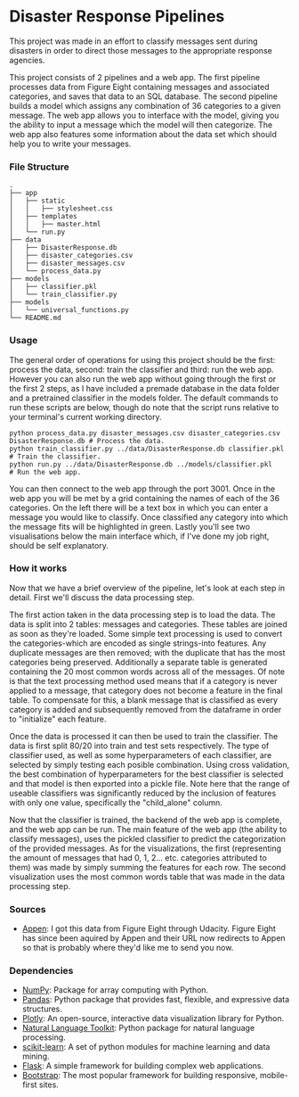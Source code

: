 # Disaster Response Pipelines
This project was made in an effort to classify messages sent during disasters in order to direct those messages to the appropriate response agencies.

This project consists of 2 pipelines and a web app. The first pipeline processes data from Figure Eight containing messages and associated categories, and saves that data to an SQL database. The second pipeline builds a model which assigns any combination of 36 categories to a given message. The web app allows you to interface with the model, giving you the ability to input a message which the model will then categorize. The web app also features some information about the data set which should help you to write your messages.

### File Structure
```
.
├── app
│   ├── static
│   │   ├── stylesheet.css
│   ├── templates
│   │   ├── master.html
│   └── run.py
├── data
│   ├── DisasterResponse.db
│   ├── disaster_categories.csv
│   ├── disaster_messages.csv
│   └── process_data.py
├── models
│   ├── classifier.pkl
│   └── train_classifier.py
├── models
│   └── universal_functions.py
└── README.md
```

### Usage
The general order of operations for using this project should be the first: process the data, second: train the classifier and third: run the web app. However you can also run the web app without going through the first or the first 2 steps, as I have included a premade database in the data folder and a pretrained classifier in the models folder. The default commands to run these scripts are below, though do note that the script runs relative to your terminal's current working directory.

```
python process_data.py disaster_messages.csv disaster_categories.csv DisasterResponse.db # Process the data.
python train_classifier.py ../data/DisasterResponse.db classifier.pkl                    # Train the classifier.
python run.py ../data/DisasterResponse.db ../models/classifier.pkl                       # Run the web app.
```

You can then connect to the web app through the port 3001. Once in the web app you will be met by a grid containing the names of each of the 36 categories. On the left there will be a text box in which you can enter a message you would like to classify. Once classified any category into which the message fits will be highlighted in green. Lastly you'll see two visualisations below the main interface which, if I've done my job right, should be self explanatory.

### How it works
Now that we have a brief overview of the pipeline, let's look at each step in detail. First we'll discuss the data processing step.

The first action taken in the data processing step is to load the data. The data is split into 2 tables: messages and categories. These tables are joined as soon as they're loaded. Some simple text processing is used to convert the categories-which are encoded as single strings-into features. Any duplicate messages are then removed; with the duplicate that has the most categories being preserved. Additionally a separate table is generated containing the 20 most common words across all of the messages. Of note is that the text processing method used means that if a category is never applied to a message, that category does not become a feature in the final table. To compensate for this, a blank message that is classified as every category is added and subsequently removed from the dataframe in order to "initialize" each feature.

Once the data is processed it can then be used to train the classifier. The data is first split 80/20 into train and test sets respectively. The type of classifier used, as well as some hyperparameters of each classifier, are selected by simply testing each posible combination. Using cross validation, the best combination of hyperparameters for the best classifier is selected and that model is then exported into a pickle file. Note here that the range of useable classifiers was significantly reduced by the inclusion of features with only one value, specifically the "child_alone" column.

Now that the classifier is trained, the backend of the web app is complete, and the web app can be run. The main feature of the web app (the ability to classify messages), uses the pickled classifier to predict the categorization of the provided messages. As for the visualizations, the first (representing the amount of messages that had 0, 1, 2... etc. categories attributed to them) was made by simply summing the features for each row. The second visualization uses the most common words table that was made in the data processing step.

### Sources
- [Appen](https://appen.com/): I got this data from Figure Eight through Udacity. Figure Eight has since been aquired by Appen and their URL now redirects to Appen so that is probably where they'd like me to send you now.

### Dependencies
- [NumPy](https://pypi.org/project/numpy/): Package for array computing with Python.
- [Pandas](https://pypi.org/project/pandas/): Python package that provides fast, flexible, and expressive data structures.
- [Plotly](https://pypi.org/project/plotly/): An open-source, interactive data visualization library for Python.
- [Natural Language Toolkit](https://pypi.org/project/nltk/): Python package for natural language processing.
- [scikit-learn](https://pypi.org/project/scikit-learn/): A set of python modules for machine learning and data mining.
- [Flask](https://pypi.org/project/Flask/): A simple framework for building complex web applications.
- [Bootstrap](https://getbootstrap.com/): The most popular framework for building responsive, mobile-first sites.
